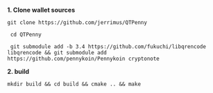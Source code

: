 **1. Clone wallet sources**

```
git clone https://github.com/jerrimus/QTPenny 
 
 cd QTPenny 
  
 git submodule add -b 3.4 https://github.com/fukuchi/libqrencode libqrencode && git submodule add https://github.com/pennykoin/Pennykoin cryptonote
```


**2. build**
```
mkdir build && cd build && cmake .. && make
```
